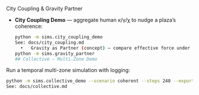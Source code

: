 City Coupling & Gravity Partner

- **City Coupling Demo** — aggregate human κ/γ/χ to nudge a plaza’s coherence:
  ```bash
  python -m sims.city_coupling_demo
  See: docs/city_coupling.md
	•	Gravity as Partner (concept) — compare effective force under varying κ and carrier:
  python -m sims.gravity_partner
  ## Collective — Multi-Zone Demo
Run a temporal multi-zone simulation with logging:
```bash
python -m sims.collective_demo --scenario coherent --steps 240 --export json,csv --outdir out/collective
See: docs/collective.md
